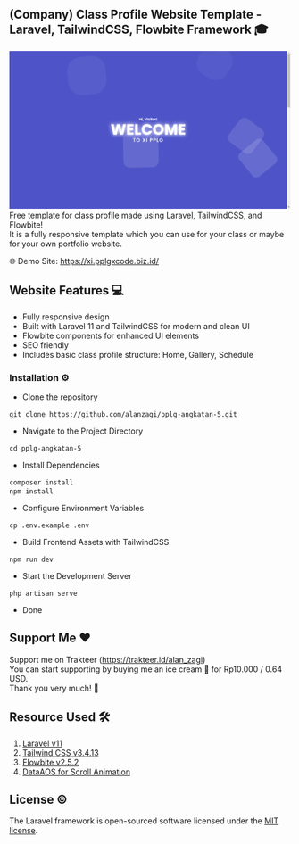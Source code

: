 ## (Company) Class Profile Website Template - Laravel, TailwindCSS, Flowbite Framework 🎓  
![Project Showcase](showcase.png)
Free template for class profile made using Laravel, TailwindCSS, and Flowbite!  
It is a fully responsive template which you can use for your class or maybe for your own portfolio website.

🌐 Demo Site: https://xi.pplgxcode.biz.id/

## Website Features 💻
- Fully responsive design
- Built with Laravel 11 and TailwindCSS for modern and clean UI
- Flowbite components for enhanced UI elements
- SEO friendly
- Includes basic class profile structure: Home, Gallery, Schedule

### Installation ⚙️
- Clone the repository
```
git clone https://github.com/alanzagi/pplg-angkatan-5.git
```
- Navigate to the Project Directory
```
cd pplg-angkatan-5
```
- Install Dependencies
```
composer install
npm install
```
- Configure Environment Variables
```
cp .env.example .env
```
- Build Frontend Assets with TailwindCSS
```
npm run dev
```
- Start the Development Server
```
php artisan serve
```
- Done

## Support Me ❤️
Support me on Trakteer (https://trakteer.id/alan_zagi)  
You can start supporting by buying me an ice cream 🍦 for Rp10.000 / 0.64 USD.  
Thank you very much! 🙏

## Resource Used 🛠️
1. [Laravel v11](https://laravel.com/docs/11.x)
2. [Tailwind CSS v3.4.13](https://tailwindcss.com/docs/installation)
3. [Flowbite v2.5.2](https://flowbite.com/docs/getting-started/introduction/)
4. [DataAOS for Scroll Animation](https://github.com/michalsnik/aos)

## License ©️

The Laravel framework is open-sourced software licensed under the [MIT license](https://opensource.org/licenses/MIT).
